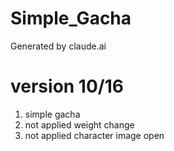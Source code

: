# Simple_Gacha

Generated by claude.ai

# version 10/16
1. simple gacha
2. not applied weight change
3. not applied character image open
